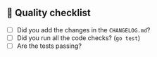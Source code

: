 ## :vertical_traffic_light: Quality checklist

- [ ] Did you add the changes in the `CHANGELOG.md`?
- [ ] Did you run all the code checks? (`go test`)
- [ ] Are the tests passing?
